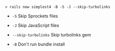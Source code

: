 ```
> rails new simplest4 -B -S -J --skip-turbolinks
```

- `-S` Skip Sprockets files
- `-J` Skip JavaScript files
- `--skip-turbolinks` Skip turbolinks gem

- `-B` Don't run bundle install
